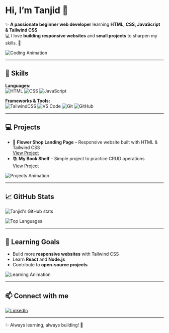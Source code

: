 # Hi, I’m Tanjid 👋

✨ **A passionate beginner web developer** learning **HTML, CSS, JavaScript & Tailwind CSS**  
💻 I love **building responsive websites** and **small projects** to sharpen my skills. 🌱  

![Coding Animation](https://media.giphy.com/media/JdF3oJqH0hP4g/giphy.gif)

---

## 🚀 Skills
**Languages:**  
![HTML](https://img.shields.io/badge/HTML-E34F26?style=for-the-badge&logo=html5&logoColor=white) 
![CSS](https://img.shields.io/badge/CSS-1572B6?style=for-the-badge&logo=css3&logoColor=white) 
![JavaScript](https://img.shields.io/badge/JavaScript-F7DF1E?style=for-the-badge&logo=javascript&logoColor=black)  

**Frameworks & Tools:**  
![TailwindCSS](https://img.shields.io/badge/TailwindCSS-06B6D4?style=for-the-badge&logo=tailwind-css&logoColor=white) 
![VS Code](https://img.shields.io/badge/VSCode-007ACC?style=for-the-badge&logo=visual-studio-code&logoColor=white) 
![Git](https://img.shields.io/badge/Git-F05032?style=for-the-badge&logo=git&logoColor=white) 
![GitHub](https://img.shields.io/badge/GitHub-181717?style=for-the-badge&logo=github)

---

## 💻 Projects
- 🌸 **Flower Shop Landing Page** – Responsive website built with HTML & Tailwind CSS  
  [View Project](https://mitanjid.github.io/PH-assignment-02/)  
- 📚 **My Book Shelf** – Simple project to practice CRUD operations  
  [View Project](https://mitanjid.github.io/my_bookshelf-/)  

![Projects Animation](https://media.giphy.com/media/3o7aD2saalBwwftBIY/giphy.gif)

---

## 📈 GitHub Stats
![Tanjid's GitHub stats](https://github-readme-stats.vercel.app/api?username=mitanjid&show_icons=true&theme=radical&count_private=true)

![Top Languages](https://github-readme-stats.vercel.app/api/top-langs/?username=mitanjid&layout=compact&theme=radical)

---

## 🌱 Learning Goals
- Build more **responsive websites** with Tailwind CSS  
- Learn **React** and **Node.js**  
- Contribute to **open-source projects**  

![Learning Animation](https://media.giphy.com/media/26FPnsRwwtXgt5uKs/giphy.gif)

---

## 📫 Connect with me
[![LinkedIn](https://img.shields.io/badge/-LinkedIn-0077B5?style=for-the-badge&logo=linkedin&logoColor=white)](https://www.linkedin.com/in/muzahidul-islam-18b8b5329/)  

---

✨ Always learning, always building! 🌟
